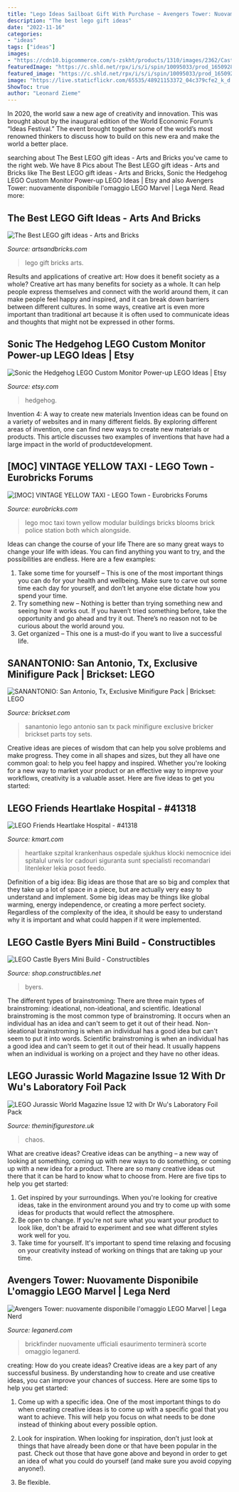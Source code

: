 ```yaml
---
title: "Lego Ideas Sailboat Gift With Purchase ~ Avengers Tower: Nuovamente Disponibile L&#039;omaggio Lego Marvel"
description: "The best lego gift ideas"
date: "2022-11-16"
categories:
- "ideas"
tags: ["ideas"]
images:
- "https://cdn10.bigcommerce.com/s-zskht/products/1310/images/2362/Castle_Byers__49026.1573437793.1280.1280.jpg?c=2"
featuredImage: "https://c.shld.net/rpx/i/s/i/spin/10095033/prod_16509285512??hei=64&amp;wid=64&amp;qlt=50"
featured_image: "https://c.shld.net/rpx/i/s/i/spin/10095033/prod_16509285512??hei=64&amp;wid=64&amp;qlt=50"
image: "https://live.staticflickr.com/65535/48921153372_04c379cfe2_k_d.jpg"
ShowToc: true
author: "Leonard Zieme"
---
```



In 2020, the world saw a new age of creativity and innovation. This was brought about by the inaugural edition of the World Economic Forum’s “Ideas Festival.” The event brought together some of the world’s most renowned thinkers to discuss how to build on this new era and make the world a better place.

	

		
searching about The Best LEGO gift ideas - Arts and Bricks you've came to the right web. We have 8 Pics about The Best LEGO gift ideas - Arts and Bricks like The Best LEGO gift ideas - Arts and Bricks, Sonic the Hedgehog LEGO Custom Monitor Power-up LEGO Ideas | Etsy and also Avengers Tower: nuovamente disponibile l&#039;omaggio LEGO Marvel | Lega Nerd. Read more:
		
    
## The Best LEGO Gift Ideas - Arts And Bricks

<img loading=lazy src="https://artsandbricks.com/wp-content/uploads/2019/09/lego-gift-ideas.jpg" onerror="this.onerror=null;this.src='https://tse1.mm.bing.net/th?id=OIP.Yfpvtr8yAhkiNHLVpQzrcQHaE8&amp;pid=15.1';" alt="The Best LEGO gift ideas - Arts and Bricks">

_Source: artsandbricks.com_

>lego gift bricks arts. 

	

Results and applications of creative art: How does it benefit society as a whole?
Creative art has many benefits for society as a whole. It can help people express themselves and connect with the world around them, it can make people feel happy and inspired, and it can break down barriers between different cultures. In some ways, creative art is even more important than traditional art because it is often used to communicate ideas and thoughts that might not be expressed in other forms.

    
## Sonic The Hedgehog LEGO Custom Monitor Power-up LEGO Ideas | Etsy

<img loading=lazy src="https://i.etsystatic.com/16260917/r/il/f623c7/2895220477/il_1588xN.2895220477_auji.jpg" onerror="this.onerror=null;this.src='https://tse4.mm.bing.net/th?id=OIP.kr5_JtCU4WaexAoSHAH5LwHaFj&amp;pid=15.1';" alt="Sonic the Hedgehog LEGO Custom Monitor Power-up LEGO Ideas | Etsy">

_Source: etsy.com_

>hedgehog. 

	

Invention 4: A way to create new materials
Invention ideas can be found on a variety of websites and in many different fields. By exploring different areas of invention, one can find new ways to create new materials or products. This article discusses two examples of inventions that have had a large impact in the world of productdevelopment.

    
## [MOC] VINTAGE YELLOW TAXI - LEGO Town - Eurobricks Forums

<img loading=lazy src="https://live.staticflickr.com/65535/48921153372_04c379cfe2_k_d.jpg" onerror="this.onerror=null;this.src='https://tse3.mm.bing.net/th?id=OIP.lLMCljn7jqYCl1UV21210AHaEO&amp;pid=15.1';" alt="[MOC] VINTAGE YELLOW TAXI - LEGO Town - Eurobricks Forums">

_Source: eurobricks.com_

>lego moc taxi town yellow modular buildings bricks blooms brick police station both which alongside. 

	

Ideas can change the course of your life
There are so many great ways to change your life with ideas. You can find anything you want to try, and the possibilities are endless. Here are a few examples: 
1. Take some time for yourself – This is one of the most important things you can do for your health and wellbeing. Make sure to carve out some time each day for yourself, and don’t let anyone else dictate how you spend your time. 
2. Try something new – Nothing is better than trying something new and seeing how it works out. If you haven’t tried something before, take the opportunity and go ahead and try it out. There’s no reason not to be curious about the world around you. 
3. Get organized – This one is a must-do if you want to live a successful life.

    
## SANANTONIO: San Antonio, Tx, Exclusive Minifigure Pack | Brickset: LEGO

<img loading=lazy src="https://images.brickset.com/sets/images/SANANTONIO-1.jpg" onerror="this.onerror=null;this.src='https://tse3.mm.bing.net/th?id=OIP.to_3l02rGGfQ1PLZl0nqdAHaGL&amp;pid=15.1';" alt="SANANTONIO: San Antonio, Tx, Exclusive Minifigure Pack | Brickset: LEGO">

_Source: brickset.com_

>sanantonio lego antonio san tx pack minifigure exclusive bricker brickset parts toy sets. 

	

Creative ideas are pieces of wisdom that can help you solve problems and make progress. They come in all shapes and sizes, but they all have one common goal: to help you feel happy and inspired. Whether you're looking for a new way to market your product or an effective way to improve your workflows, creativity is a valuable asset. Here are five ideas to get you started: 

    
## LEGO Friends Heartlake Hospital - #41318

<img loading=lazy src="https://c.shld.net/rpx/i/s/i/spin/10095033/prod_16509285512??hei=64&amp;wid=64&amp;qlt=50" onerror="this.onerror=null;this.src='https://tse3.mm.bing.net/th?id=OIP.y1csuJC4GTTSR3hrQ1pAwQHaFj&amp;pid=15.1';" alt="LEGO Friends Heartlake Hospital - #41318">

_Source: kmart.com_

>heartlake szpital krankenhaus ospedale sjukhus klocki nemocnice idei spitalul urwis lor cadouri siguranta sunt specialisti recomandari litenleker lekia posot feedo. 

	

Definition of a big idea:
Big ideas are those that are so big and complex that they take up a lot of space in a piece, but are actually very easy to understand and implement. Some big ideas may be things like global warming, energy independence, or creating a more perfect society. Regardless of the complexity of the idea, it should be easy to understand why it is important and what could happen if it were implemented.

    
## LEGO Castle Byers Mini Build - Constructibles

<img loading=lazy src="https://cdn10.bigcommerce.com/s-zskht/products/1310/images/2362/Castle_Byers__49026.1573437793.1280.1280.jpg?c=2" onerror="this.onerror=null;this.src='https://tse4.mm.bing.net/th?id=OIP.wkDMxAEUH7RnfMEi2SSEiwHaEK&amp;pid=15.1';" alt="LEGO Castle Byers Mini Build - Constructibles">

_Source: shop.constructibles.net_

>byers. 

	

The different types of brainstroming:
There are three main types of brainstroming: ideational, non-ideational, and scientific. Ideational brainstroming is the most common type of brainstroming. It occurs when an individual has an idea and can't seem to get it out of their head. Non-ideational brainstroming is when an individual has a good idea but can't seem to put it into words. Scientific brainstroming is when an individual has a good idea and can't seem to get it out of their head. It usually happens when an individual is working on a project and they have no other ideas.

    
## LEGO Jurassic World Magazine Issue 12 With Dr Wu&#039;s Laboratory Foil Pack

<img loading=lazy src="https://www.theminifigurestore.uk/wp-content/uploads/2021/05/LEGO-Specials-Jurassic-World-Laboratory-Issue-12.jpg" onerror="this.onerror=null;this.src='https://tse3.mm.bing.net/th?id=OIP.5XieUR4OdWgYaDnIJGBM4QHaKU&amp;pid=15.1';" alt="LEGO Jurassic World Magazine Issue 12 with Dr Wu&#039;s Laboratory Foil Pack">

_Source: theminifigurestore.uk_

>chaos. 

	

What are creative ideas?
Creative ideas can be anything – a new way of looking at something, coming up with new ways to do something, or coming up with a new idea for a product. There are so many creative ideas out there that it can be hard to know what to choose from. Here are five tips to help you get started: 
1) Get inspired by your surroundings. When you're looking for creative ideas, take in the environment around you and try to come up with some ideas for products that would reflect the atmosphere. 
2) Be open to change. If you're not sure what you want your product to look like, don't be afraid to experiment and see what different styles work well for you. 
3) Take time for yourself. It's important to spend time relaxing and focusing on your creativity instead of working on things that are taking up your time.

    
## Avengers Tower: Nuovamente Disponibile L&#039;omaggio LEGO Marvel | Lega Nerd

<img loading=lazy src="https://leganerd.com/wp-content/uploads/2020/08/lego-avengers-tower-40334-0002-699x1179.jpg" onerror="this.onerror=null;this.src='https://tse3.mm.bing.net/th?id=OIP.x1iZbl3ayxqZ3TZovp1qkgHaMf&amp;pid=15.1';" alt="Avengers Tower: nuovamente disponibile l&#039;omaggio LEGO Marvel | Lega Nerd">

_Source: leganerd.com_

>brickfinder nuovamente ufficiali esaurimento terminerà scorte omaggio leganerd. 

	

creating: How do you create ideas?
Creative ideas are a key part of any successful business. By understanding how to create and use creative ideas, you can improve your chances of success. Here are some tips to help you get started:
1. Come up with a specific idea. One of the most important things to do when creating creative ideas is to come up with a specific goal that you want to achieve. This will help you focus on what needs to be done instead of thinking about every possible option.

2. Look for inspiration. When looking for inspiration, don’t just look at things that have already been done or that have been popular in the past. Check out those that have gone above and beyond in order to get an idea of what you could do yourself (and make sure you avoid copying anyone!).

3. Be flexible.

